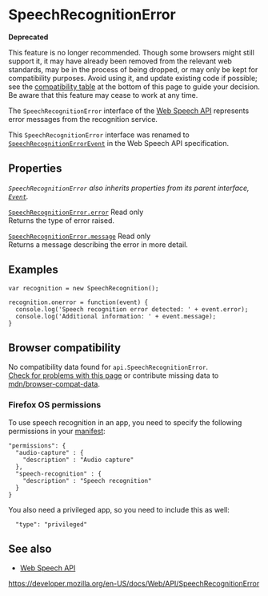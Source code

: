 SpeechRecognitionError
======================

**Deprecated**

This feature is no longer recommended. Though some browsers might still support it, it may have already been removed from the relevant web standards, may be in the process of being dropped, or may only be kept for compatibility purposes. Avoid using it, and update existing code if possible; see the [compatibility table](#browser_compatibility) at the bottom of this page to guide your decision. Be aware that this feature may cease to work at any time.

The `SpeechRecognitionError` interface of the [Web Speech API](web_speech_api) represents error messages from the recognition service.

This `SpeechRecognitionError` interface was renamed to [`SpeechRecognitionErrorEvent`](speechrecognitionerrorevent) in the Web Speech API specification.

Properties
----------

*`SpeechRecognitionError` also inherits properties from its parent interface, [`Event`](event).*

 [`SpeechRecognitionError.error`](speechrecognitionerror/error) <span class="badge inline readonly">Read only </span>   
Returns the type of error raised.

 [`SpeechRecognitionError.message`](speechrecognitionerror/message) <span class="badge inline readonly">Read only </span>   
Returns a message describing the error in more detail.

Examples
--------

    var recognition = new SpeechRecognition();

    recognition.onerror = function(event) {
      console.log('Speech recognition error detected: ' + event.error);
      console.log('Additional information: ' + event.message);
    }

Browser compatibility
---------------------

No compatibility data found for `api.SpeechRecognitionError`.  
[Check for problems with this page](#on-github) or contribute missing data to [mdn/browser-compat-data](https://github.com/mdn/browser-compat-data).

### Firefox OS permissions

To use speech recognition in an app, you need to specify the following permissions in your [manifest](https://developer.mozilla.org/en-US/docs/Web/Apps/Build/Manifest):

    "permissions": {
      "audio-capture" : {
        "description" : "Audio capture"
      },
      "speech-recognition" : {
        "description" : "Speech recognition"
      }
    }

You also need a privileged app, so you need to include this as well:

      "type": "privileged"

See also
--------

-   [Web Speech API](web_speech_api)

<a href="https://developer.mozilla.org/en-US/docs/Web/API/SpeechRecognitionError" class="_attribution-link">https://developer.mozilla.org/en-US/docs/Web/API/SpeechRecognitionError</a>
